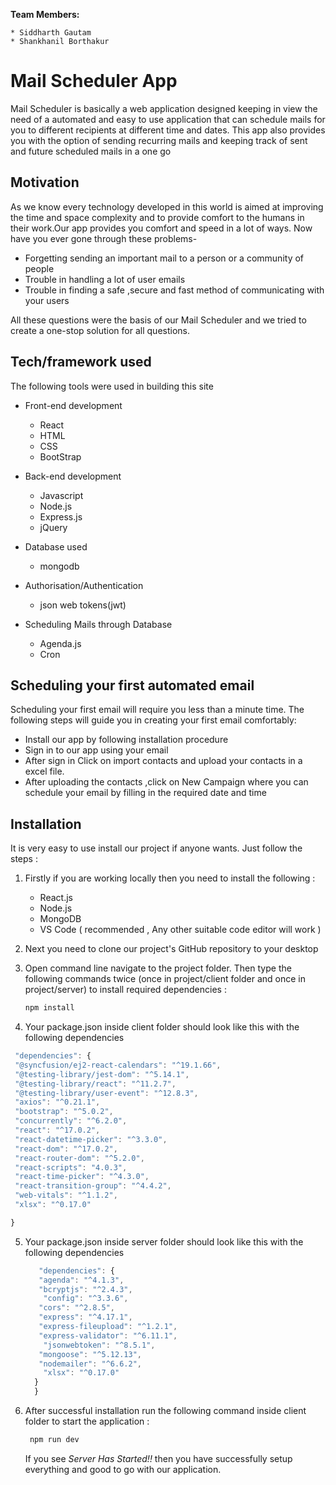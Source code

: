 **Team Members:** 

    * Siddharth Gautam 
    * Shankhanil Borthakur


# Mail Scheduler App


Mail Scheduler is basically a web application designed keeping in view the need of a automated and easy to use application that can schedule mails for you to different recipients at different time and dates. This app also provides you with the option of sending recurring mails and keeping track of sent and future scheduled mails in a one go
 

 


## Motivation
 As we know every technology developed in this world is aimed at improving the time and space complexity and to provide comfort to the humans in their work.Our app provides you comfort and speed in a lot of ways.  Now have you ever gone through these problems-
 * Forgetting sending an important mail to a person or a community of people
 * Trouble in handling a lot of user emails 
 * Trouble in finding a safe ,secure and fast method of communicating with your users
 
 
 All these questions were the basis of our Mail Scheduler and we tried to create a one-stop solution for all questions.
 


   



## Tech/framework used
The following tools were used in building this site
* Front-end development
  * React
  * HTML
  * CSS
  * BootStrap 
  
  
* Back-end development
  * Javascript
  * Node.js
  * Express.js
  * jQuery
  
* Database used
  * mongodb
  
* Authorisation/Authentication
  * json web tokens(jwt)

* Scheduling Mails through Database
  * Agenda.js
  * Cron






## Scheduling your first automated email

 Scheduling your first email will require you less than a minute time. The following steps will guide you in creating your first email comfortably:
   * Install our app by following installation procedure
   * Sign in to our app using your email 
   * After sign in Click on import contacts and upload your contacts in a excel file.
   * After uploading the contacts ,click on New Campaign where you can schedule your email by filling in the required date and time

 





## Installation
It is very easy to use install our project if anyone wants. Just follow the steps :

1. Firstly if you are working locally then you need to install the following :
    * React.js
    * Node.js
    * MongoDB
    * VS Code ( recommended , Any other suitable code editor will work )
  
2. Next you need to clone our project's GitHub repository to your desktop 

3. Open command line navigate to the project folder. Then type the following commands twice (once in project/client folder and once in project/server) to install required dependencies :
     ```javascript
     npm install
     ```
  
 4. Your package.json inside client folder should look like this with the following dependencies
   ```javascript
    "dependencies": {
    "@syncfusion/ej2-react-calendars": "^19.1.66",
    "@testing-library/jest-dom": "^5.14.1",
    "@testing-library/react": "^11.2.7",
    "@testing-library/user-event": "^12.8.3",
    "axios": "^0.21.1",
    "bootstrap": "^5.0.2",
    "concurrently": "^6.2.0",
    "react": "^17.0.2",
    "react-datetime-picker": "^3.3.0",
    "react-dom": "^17.0.2",
    "react-router-dom": "^5.2.0",
    "react-scripts": "4.0.3",
    "react-time-picker": "^4.3.0",
    "react-transition-group": "^4.4.2",
    "web-vitals": "^1.1.2",
    "xlsx": "^0.17.0"
  
   }
   ```    
  5. Your package.json inside server folder should look like this with the following dependencies
      ```javascript
         "dependencies": {
         "agenda": "^4.1.3",
         "bcryptjs": "^2.4.3",
          "config": "^3.3.6",
         "cors": "^2.8.5",
         "express": "^4.17.1",
         "express-fileupload": "^1.2.1",
         "express-validator": "^6.11.1",
          "jsonwebtoken": "^8.5.1",
         "mongoose": "^5.12.13",
         "nodemailer": "^6.6.2",
          "xlsx": "^0.17.0"
        }
        }
      ```    
   

     
6. After successful installation run the following command inside client folder to start the application :
      ```javascript
       npm run dev
      ```
   If you see *Server Has Started!!* then you have successfully setup everything and good to go with our application.
































